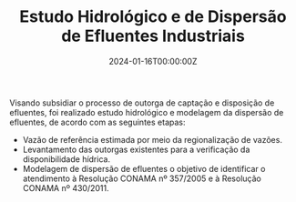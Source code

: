 ﻿---
date: "2024-01-16T00:00:00Z"
external_link: ""
image:
  caption: 
  focal_point: "Center"
  placement: 1


summary: 
tags:
- Estudos hidrológicos
- Modelagem hidrodinâmica
- Qualidade da água
- Delft3D
- HIDROBR
- Programação em linguagem R 
title: Estudo Hidrológico e de Dispersão de Efluentes Industriais
url_code: ""
url_pdf: ""
url_slides: ""
url_video: ""


show_date: false
share: false
profile: true
pager: false
---
Visando subsidiar o processo de outorga de captação e disposição de efluentes, foi realizado estudo hidrológico e modelagem da dispersão de efluentes, de acordo com as seguintes etapas: 
- Vazão de referência estimada por meio da regionalização de vazões. 
- Levantamento das outorgas existentes para a verificação da disponibilidade hídrica. 
- Modelagem de dispersão de efluentes o objetivo de identificar o atendimento à Resolução CONAMA nº 357/2005 e à Resolução CONAMA nº 430/2011.






